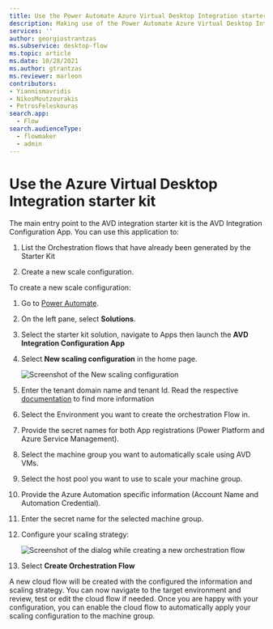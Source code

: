 ```yaml
---
title: Use the Power Automate Azure Virtual Desktop Integration starter kit
description: Making use of the Power Automate Azure Virtual Desktop Integration starter kit
services: ''
author: georgiostrantzas
ms.subservice: desktop-flow
ms.topic: article
ms.date: 10/28/2021
ms.author: gtrantzas
ms.reviewer: marleon
contributors:
- Yiannismavridis
- NikosMoutzourakis
- PetrosFeleskouras
search.app: 
  - Flow
search.audienceType: 
  - flowmaker
  - admin
---
```



# Use the Azure Virtual Desktop Integration starter kit

The main entry point to the AVD integration starter kit is the AVD Integration
Configuration App. You can use this application to:

1.  List the Orchestration flows that have already been generated by the Starter
    Kit

2.  Create a new scale configuration.

To create a new scale configuration:

1.  Go to [Power Automate](https://flow.microsoft.com/).

2.  On the left pane, select **Solutions**.

3.  Select the starter kit solution, navigate to Apps then launch the **AVD
    Integration Configuration App**

4.  Select **New scaling configuration** in the home page.

    ![Screenshot of the New scaling configuration](media/avd-starter-kit/new-config.png)

5.  Enter the tenant domain name and tenant Id. Read the respective [documentation](/partner-center/find-ids-and-domain-names\#find-the-microsoft-azure-ad-tenant-id-and-primary-domain-name) to find more information 

6.  Select the Environment you want to create the orchestration Flow in.

7.  Provide the secret names for both App registrations (Power Platform and
    Azure Service Management).

8.  Select the machine group you want to automatically scale using AVD VMs.

9.  Select the host pool you want to use to scale your machine group.

10. Provide the Azure Automation specific information (Account Name and
    Automation Credential).

11. Enter the secret name for the selected machine group.

12. Configure your scaling strategy:

    ![Screenshot of the dialog while creating a new orchestration flow](media/avd-starter-kit/create-flow.png)

13. Select **Create Orchestration Flow**

A new cloud flow will be created with the configured the information and scaling
strategy. You can now navigate to the target environment and review, test or
edit the cloud flow if needed. Once you are happy with your configuration, you
can enable the cloud flow to automatically apply your scaling configuration to
the machine group.

